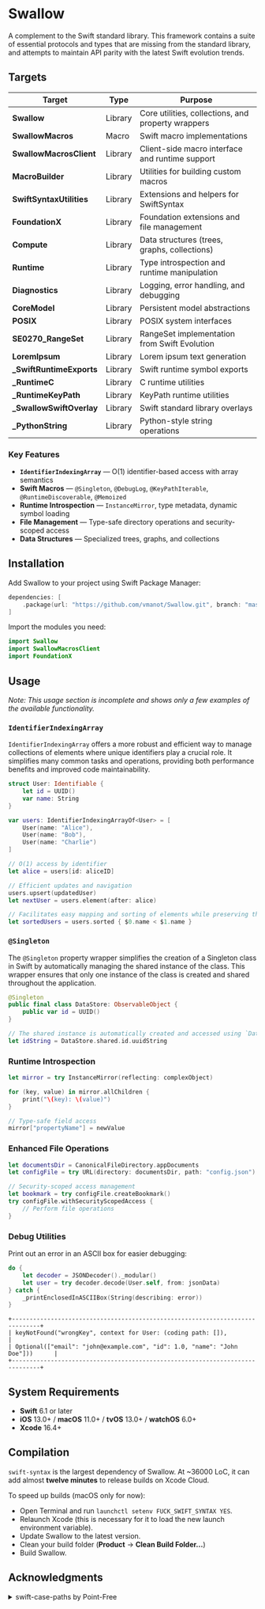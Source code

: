 # Swallow

A complement to the Swift standard library. This framework contains a suite of essential protocols and types that are missing from the standard library, and attempts to maintain API parity with the latest Swift evolution trends.

## Targets

| Target | Type | Purpose |
|--------|------|---------|
| **Swallow** | Library | Core utilities, collections, and property wrappers |
| **SwallowMacros** | Macro | Swift macro implementations |
| **SwallowMacrosClient** | Library | Client-side macro interface and runtime support |
| **MacroBuilder** | Library | Utilities for building custom macros |
| **SwiftSyntaxUtilities** | Library | Extensions and helpers for SwiftSyntax |
| **FoundationX** | Library | Foundation extensions and file management |
| **Compute** | Library | Data structures (trees, graphs, collections) |
| **Runtime** | Library | Type introspection and runtime manipulation |
| **Diagnostics** | Library | Logging, error handling, and debugging |
| **CoreModel** | Library | Persistent model abstractions |
| **POSIX** | Library | POSIX system interfaces |
| **SE0270_RangeSet** | Library | RangeSet implementation from Swift Evolution |
| **LoremIpsum** | Library | Lorem ipsum text generation |
| **_SwiftRuntimeExports** | Library | Swift runtime symbol exports |
| **_RuntimeC** | Library | C runtime utilities |
| **_RuntimeKeyPath** | Library | KeyPath runtime utilities |
| **_SwallowSwiftOverlay** | Library | Swift standard library overlays |
| **_PythonString** | Library | Python-style string operations |

### Key Features

- **`IdentifierIndexingArray`** — O(1) identifier-based access with array semantics
- **Swift Macros** — `@Singleton`, `@DebugLog`, `@KeyPathIterable`, `@RuntimeDiscoverable`, `@Memoized`
- **Runtime Introspection** — `InstanceMirror`, type metadata, dynamic symbol loading
- **File Management** — Type-safe directory operations and security-scoped access
- **Data Structures** — Specialized trees, graphs, and collections

## Installation

Add Swallow to your project using Swift Package Manager:

```swift
dependencies: [
    .package(url: "https://github.com/vmanot/Swallow.git", branch: "master")
]
```

Import the modules you need:

```swift
import Swallow
import SwallowMacrosClient
import FoundationX
```

## Usage

*Note: This usage section is incomplete and shows only a few examples of the available functionality.*

### `IdentifierIndexingArray`

`IdentifierIndexingArray` offers a more robust and efficient way to manage collections of elements where unique identifiers play a crucial role. It simplifies many common tasks and operations, providing both performance benefits and improved code maintainability.

```swift
struct User: Identifiable {
    let id = UUID()
    var name: String
}

var users: IdentifierIndexingArrayOf<User> = [
    User(name: "Alice"),
    User(name: "Bob"),
    User(name: "Charlie")
]

// O(1) access by identifier
let alice = users[id: aliceID]

// Efficient updates and navigation
users.upsert(updatedUser)
let nextUser = users.element(after: alice)

// Facilitates easy mapping and sorting of elements while preserving the identifier indexing
let sortedUsers = users.sorted { $0.name < $1.name }
```

### `@Singleton`

The `@Singleton` property wrapper simplifies the creation of a Singleton class in Swift by automatically managing the shared instance of the class. This wrapper ensures that only one instance of the class is created and shared throughout the application.

```swift
@Singleton
public final class DataStore: ObservableObject {
    public var id = UUID()
}

// The shared instance is automatically created and accessed using `DataStore.shared`
let idString = DataStore.shared.id.uuidString
```

### Runtime Introspection

```swift
let mirror = try InstanceMirror(reflecting: complexObject)

for (key, value) in mirror.allChildren {
    print("\(key): \(value)")
}

// Type-safe field access
mirror["propertyName"] = newValue
```

### Enhanced File Operations

```swift
let documentsDir = CanonicalFileDirectory.appDocuments
let configFile = try URL(directory: documentsDir, path: "config.json")

// Security-scoped access management
let bookmark = try configFile.createBookmark()
try configFile.withSecurityScopedAccess {
    // Perform file operations
}
```

### Debug Utilities

Print out an error in an ASCII box for easier debugging:

```swift
do {
    let decoder = JSONDecoder()._modular()
    let user = try decoder.decode(User.self, from: jsonData)
} catch {
    _printEnclosedInASCIIBox(String(describing: error))
}
```

```
+------------------------------------------------------------------------------+
| keyNotFound("wrongKey", context for User: (coding path: []),                 |
| Optional(["email": "john@example.com", "id": 1.0, "name": "John Doe"]))      |
+------------------------------------------------------------------------------+
```


## System Requirements

- **Swift** 6.1 or later
- **iOS** 13.0+ / **macOS** 11.0+ / **tvOS** 13.0+ / **watchOS** 6.0+
- **Xcode** 16.4+

## Compilation

`swift-syntax` is the largest dependency of Swallow. At ~36000 LoC, it can add almost **twelve minutes** to release builds on Xcode Cloud.

To speed up builds (macOS only for now):
- Open Terminal and run `launchctl setenv FUCK_SWIFT_SYNTAX YES`.
- Relaunch Xcode (this is necessary for it to load the new launch environment variable).
- Update Swallow to the latest version.
- Clean your build folder (**Product** -> **Clean Build Folder...**)
- Build Swallow.

## Acknowledgments

<details>
<summary>swift-case-paths by Point-Free</summary>

- **Link**: [swift-case-paths](https://github.com/pointfreeco/swift-case-paths)
- **License**: [MIT License](https://github.com/pointfreeco/swift-case-paths/blob/main/LICENSE)
- **Authors**: Point-Free, Inc.
- **Notes**:
     - Partially rewritten and reimplemented for performance and functionality reasons where direct dependency was not feasible.

</details>